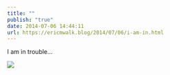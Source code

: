 ```yaml
---
title: ""
publish: "true"
date: 2014-07-06 14:44:11
url: https://ericmwalk.blog/2014/07/06/i-am-in.html
---
```


I am in trouble...

![](https://ericmwalk.blog/uploads/2022/2db2b3d1c1.jpg)
